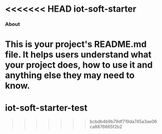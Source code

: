 <<<<<<< HEAD
iot-soft-starter
================

### About

This is your project's README.md file. It helps users understand what your
project does, how to use it and anything else they may need to know.
=======
# iot-soft-starter-test
>>>>>>> bcbdb4b9b79df719da745a3ae06ca8876665f2b2
